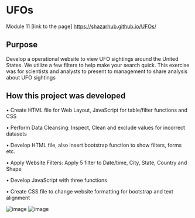 # UFOs
Module 11
[link to the page] https://shazarhub.github.io/UFOs/
## Purpose

Develop a operational website to view UFO sightings around the United States. We utilize a few filters to help make your search quick. This exercise was for scientists and analysts to present to management to share analysis about UFO sightings
 
## How this project was developed 
•	Create HTML file for Web Layout, JavaScript for table/filter functions and CSS

•	Perform Data Cleansing: Inspect, Clean and exclude values for incorrect datasets 

•	Develop HTML file, also insert bootstrap function to show filters, forms etc.

•	Apply Website Filters: Apply 5 filter to Date/time, City, State, Country and Shape

•	Develop JavaScript with three functions

•	Create CSS file to change website formatting for bootstrap and text alignment

![image](https://user-images.githubusercontent.com/89805399/150039383-3765d8c8-0778-4aec-b30c-d4fce240975e.png)
![image](https://user-images.githubusercontent.com/89805399/150039388-d93202cb-ade8-426b-9824-b2e56bc950aa.png)

